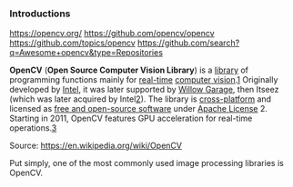 ### Introductions

https://opencv.org/
https://github.com/opencv/opencv
https://github.com/topics/opencv
https://github.com/search?q=Awesome+opencv&type=Repositories

**OpenCV** (**Open Source Computer Vision Library**) is a [library](https://en.wikipedia.org/wiki/Library_(computing) "Library (computing)") of programming functions mainly for [real-time](https://en.wikipedia.org/wiki/Real-time_computing "Real-time computing") [computer vision](https://en.wikipedia.org/wiki/Computer_vision "Computer vision").[1](https://en.wikipedia.org/wiki/OpenCV#cite_note-1) Originally developed by [Intel](https://en.wikipedia.org/wiki/Intel "Intel"), it was later supported by [Willow Garage](https://en.wikipedia.org/wiki/Willow_Garage "Willow Garage"), then Itseez (which was later acquired by Intel[2](https://en.wikipedia.org/wiki/OpenCV#cite_note-2)). The library is [cross-platform](https://en.wikipedia.org/wiki/Cross-platform "Cross-platform") and licensed as [free and open-source software](https://en.wikipedia.org/wiki/Free_and_open-source_software "Free and open-source software") under [Apache License](https://en.wikipedia.org/wiki/Apache_License "Apache License") 2. Starting in 2011, OpenCV features GPU acceleration for real-time operations.[3](https://en.wikipedia.org/wiki/OpenCV#cite_note-3)

Source: https://en.wikipedia.org/wiki/OpenCV

Put simply, one of the most commonly used image processing libraries is OpenCV.  

